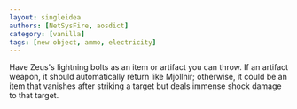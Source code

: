 ```yaml
---
layout: singleidea
authors: [NetSysFire, aosdict]
category: [vanilla]
tags: [new object, ammo, electricity]
---
```

Have Zeus's lightning bolts as an item or artifact you can throw. If an artifact
weapon, it should automatically return like Mjollnir; otherwise, it could be an
item that vanishes after striking a target but deals immense shock damage to
that target.
